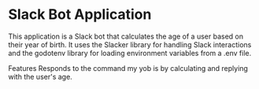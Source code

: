 # Slack Bot Application
This application is a Slack bot that calculates the age of a user based on their year of birth. It uses the Slacker library for handling Slack interactions and the godotenv library for loading environment variables from a .env file.

Features
Responds to the command my yob is <year> by calculating and replying with the user's age.

